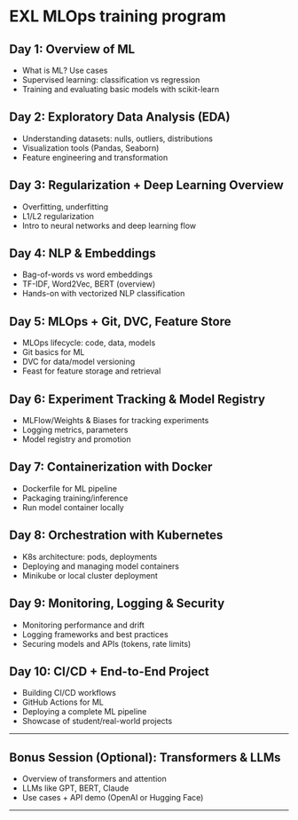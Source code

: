 # EXL MLOps training program

## Day 1: Overview of ML
 - What is ML? Use cases
 - Supervised learning: classification vs regression
 - Training and evaluating basic models with scikit-learn
## Day 2: Exploratory Data Analysis (EDA)
 - Understanding datasets: nulls, outliers, distributions
 - Visualization tools (Pandas, Seaborn)
 - Feature engineering and transformation
## Day 3: Regularization + Deep Learning Overview
 - Overfitting, underfitting
 - L1/L2 regularization
 - Intro to neural networks and deep learning flow
## Day 4: NLP & Embeddings
 - Bag-of-words vs word embeddings
 - TF-IDF, Word2Vec, BERT (overview)
 - Hands-on with vectorized NLP classification
## Day 5: MLOps + Git, DVC, Feature Store
 - MLOps lifecycle: code, data, models
 - Git basics for ML
 - DVC for data/model versioning
 - Feast for feature storage and retrieval
## Day 6: Experiment Tracking & Model Registry
 - MLFlow/Weights & Biases for tracking experiments
 - Logging metrics, parameters
 - Model registry and promotion
## Day 7: Containerization with Docker
 - Dockerfile for ML pipeline
 - Packaging training/inference
 - Run model container locally
## Day 8: Orchestration with Kubernetes
 - K8s architecture: pods, deployments
 - Deploying and managing model containers
 - Minikube or local cluster deployment
## Day 9: Monitoring, Logging & Security
 - Monitoring performance and drift
 - Logging frameworks and best practices
 - Securing models and APIs (tokens, rate limits)
## Day 10: CI/CD + End-to-End Project
 - Building CI/CD workflows
 - GitHub Actions for ML
 - Deploying a complete ML pipeline
 - Showcase of student/real-world projects
________________________________________
## Bonus Session (Optional): Transformers & LLMs
 - Overview of transformers and attention
 - LLMs like GPT, BERT, Claude
 - Use cases + API demo (OpenAI or Hugging Face)
________________________________________

